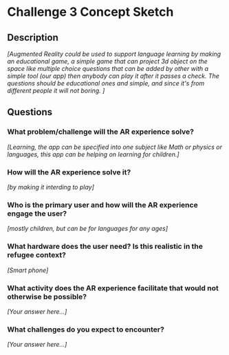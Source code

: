 # Challenge 3 Concept Sketch

## Description

*[Augmented Reality could be used to support language learning by making an educational game, a simple game that can project 3d object on the space like multiple choice questions that can be added by other with a simple tool (our app) then anybody can play it after it passes a check.
The questions should be educational ones and simple, and since it's from different people it will not boring. ]*

## Questions

### What problem/challenge will the AR experience solve? 

*[Learning, the app can be specified into one subject like Math or physics or languages, this app can be helping on learning for children.]*

### How will the AR experience solve it? 

*[by making it interding to play]*

### Who is the primary user and how will the AR experience engage the user?

*[mostly children, but can be for languages for any ages]*

### What hardware does the user need? Is this realistic in the refugee context? 

*[Smart phone]*

### What activity does the AR experience facilitate that would not otherwise be possible? 

*[Your answer here...]*

### What challenges do you expect to encounter? 

*[Your answer here...]*
